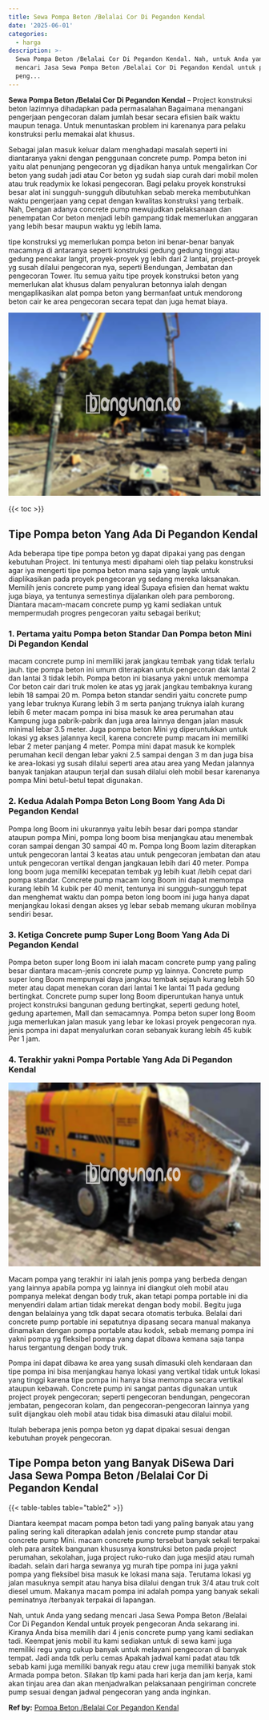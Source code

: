 ```yaml
---
title: Sewa Pompa Beton /Belalai Cor Di Pegandon Kendal
date: '2025-06-01'
categories:
  - harga
description: >-
  Sewa Pompa Beton /Belalai Cor Di Pegandon Kendal. Nah, untuk Anda yang sedang
  mencari Jasa Sewa Pompa Beton /Belalai Cor Di Pegandon Kendal untuk proyek
  peng...
---
```


**Sewa Pompa Beton /Belalai Cor Di Pegandon Kendal** – Project konstruksi beton lazimnya dihadapkan pada permasalahan Bagaimana menangani pengerjaan pengecoran dalam jumlah besar secara efisien baik waktu maupun tenaga. Untuk menuntaskan problem ini karenanya para pelaku konstruksi perlu memakai alat khusus.

Sebagai jalan masuk keluar dalam menghadapi masalah seperti ini diantaranya yakni dengan penggunaan concrete pump. Pompa beton ini yaitu alat penunjang pengecoran yg dijadikan hanya untuk mengalirkan Cor beton yang sudah jadi atau Cor beton yg sudah siap curah dari mobil molen atau truk readymix ke lokasi pengecoran. Bagi pelaku proyek konstruksi besar alat ini sungguh-sungguh dibutuhkan sebab mereka membutuhkan waktu pengerjaan yang cepat dengan kwalitas konstruksi yang terbaik. Nah, Dengan adanya concrete pump mewujudkan pelaksanaan dan penempatan Cor beton menjadi lebih gampang tidak memerlukan anggaran yang lebih besar maupun waktu yg lebih lama.

tipe konstruksi yg memerlukan pompa beton ini benar-benar banyak macamnya di antaranya seperti konstruksi gedung gedung tinggi atau gedung pencakar langit, proyek-proyek yg lebih dari 2 lantai, project-proyek yg susah dilalui pengecoran nya, seperti Bendungan, Jembatan dan pengecoran Tower. Itu semua yaitu tipe proyek konstruksi beton yang memerlukan alat khusus dalam penyaluran betonnya ialah dengan mengaplikasikan alat pompa beton yang bermanfaat untuk mendorong beton cair ke area pengecoran secara tepat dan juga hemat biaya.

![Sewa Pompa Beton /Belalai Cor Di Pegandon Kendal](/images/sewa-concrete-pump-12.png)

{{< toc >}}

## Tipe Pompa beton Yang Ada Di Pegandon Kendal

Ada beberapa tipe tipe pompa beton yg dapat dipakai yang pas dengan kebutuhan Project. Ini tentunya mesti dipahami oleh tiap pelaku konstruksi agar iya mengerti tipe pompa beton mana saja yang layak untuk diaplikasikan pada proyek pengecoran yg sedang mereka laksanakan. Memilih jenis concrete pump yang ideal Supaya efisien dan hemat waktu juga biaya, ya tentunya semestinya dijalankan oleh para pemborong. Diantara macam-macam concrete pump yg kami sediakan untuk mempermudah progres pengecoran yaitu sebagai berikut;

### 1\. Pertama yaitu Pompa beton Standar Dan Pompa beton Mini Di Pegandon Kendal

macam concrete pump ini memiliki jarak jangkau tembak yang tidak terlalu jauh. tipe pompa beton ini umum diterapkan untuk pengecoran dak lantai 2 dan lantai 3 tidak lebih. Pompa beton ini biasanya yakni untuk memompa Cor beton cair dari truk molen ke atas yg jarak jangkau tembaknya kurang lebih 18 sampai 20 m. Pompa beton standar sendiri yaitu concrete pump yang lebar truknya Kurang lebih 3 m serta panjang truknya ialah kurang lebih 6 meter macam pompa ini bisa masuk ke area perumahan atau Kampung juga pabrik-pabrik dan juga area lainnya dengan jalan masuk minimal lebar 3.5 meter. Juga pompa beton Mini yg diperuntukkan untuk lokasi yg akses jalannya kecil, karena concrete pump macam ini memiliki lebar 2 meter panjang 4 meter. Pompa mini dapat masuk ke komplek perumahan kecil dengan lebar yakni 2.5 sampai dengan 3 m dan juga bisa ke area-lokasi yg susah dilalui seperti area atau area yang Medan jalannya banyak tanjakan ataupun terjal dan susah dilalui oleh mobil besar karenanya pompa Mini betul-betul tepat digunakan.

### 2\. Kedua Adalah Pompa Beton Long Boom Yang Ada Di Pegandon Kendal

Pompa long Boom ini ukurannya yaitu lebih besar dari pompa standar ataupun pompa Mini, pompa long boom bisa menjangkau atau menembak coran sampai dengan 30 sampai 40 m. Pompa long Boom lazim diterapkan untuk pengecoran lantai 3 keatas atau untuk pengecoran jembatan dan atau untuk pengecoran vertikal dengan jangkauan lebih dari 40 meter. Pompa long boom juga memiliki kecepatan tembak yg lebih kuat /lebih cepat dari pompa standar. Concrete pump macam long Boom ini dapat memompa kurang lebih 14 kubik per 40 menit, tentunya ini sungguh-sungguh tepat dan menghemat waktu dan pompa beton long boom ini juga hanya dapat menjangkau lokasi dengan akses yg lebar sebab memang ukuran mobilnya sendiri besar.

### 3\. Ketiga Concrete pump Super Long Boom Yang Ada Di Pegandon Kendal

Pompa beton super long Boom ini ialah macam concrete pump yang paling besar diantara macam-jenis concrete pump yg lainnya. Concrete pump super long Boom mempunyai daya jangkau tembak sejauh kurang lebih 50 meter atau dapat menekan coran dari lantai 1 ke lantai 11 pada gedung bertingkat. Concrete pump super long Boom diperuntukan hanya untuk project konstruksi bangunan gedung bertingkat, seperti gedung hotel, gedung apartemen, Mall dan semacamnya. Pompa beton super long Boom juga memerlukan jalan masuk yang lebar ke lokasi proyek pengecoran nya. jenis pompa ini dapat menyalurkan coran sebanyak kurang lebih 45 kubik Per 1 jam.

### 4\. Terakhir yakni Pompa Portable Yang Ada Di Pegandon Kendal

![Sewa Pompa Beton /Belalai Cor Di Pegandon Kendal](/images/sewa-concrete-pump-30.png)

Macam pompa yang terakhir ini ialah jenis pompa yang berbeda dengan yang lainnya apabila pompa yg lainnya ini diangkut oleh mobil atau pompanya melekat dengan body truk, akan tetapi pompa portable ini dia menyendiri dalam artian tidak merekat dengan body mobil. Begitu juga dengan belalainya yang tdk dapat secara otomatis terbuka. Belalai dari concrete pump portable ini sepatutnya dipasang secara manual makanya dinamakan dengan pompa portable atau kodok, sebab memang pompa ini yakni pompa yg fleksibel pompa yang dapat dibawa kemana saja tanpa harus tergantung dengan body truk.

Pompa ini dapat dibawa ke area yang susah dimasuki oleh kendaraan dan tipe pompa ini bisa menjangkau hanya lokasi yang vertikal tidak untuk lokasi yang tinggi karena tipe pompa ini hanya bisa memompa secara vertikal ataupun kebawah. Concrete pump ini sangat pantas digunakan untuk project proyek pengecoran; seperti pengecoran bendungan, pengecoran jembatan, pengecoran kolam, dan pengecoran-pengecoran lainnya yang sulit dijangkau oleh mobil atau tidak bisa dimasuki atau dilalui mobil.

Itulah beberapa jenis pompa beton yg dapat dipakai sesuai dengan kebutuhan proyek pengecoran.

## Tipe Pompa beton yang Banyak DiSewa Dari Jasa Sewa Pompa Beton /Belalai Cor Di Pegandon Kendal

{{< table-tables table="table2" >}}

Diantara keempat macam pompa beton tadi yang paling banyak atau yang paling sering kali diterapkan adalah jenis concrete pump standar atau concrete pump Mini. macam concrete pump tersebut banyak sekali terpakai oleh para arsitek bangunan khususnya konstruksi beton pada project perumahan, sekolahan, juga project ruko-ruko dan juga mesjid atau rumah ibadah. selain dari harga sewanya yg murah tipe pompa ini juga yakni pompa yang fleksibel bisa masuk ke lokasi mana saja. Terutama lokasi yg jalan masuknya sempit atau hanya bisa dilalui dengan truk 3/4 atau truk colt diesel umum. Makanya macam pompa ini adalah pompa yang banyak sekali peminatnya /terbanyak terpakai di lapangan.

Nah, untuk Anda yang sedang mencari Jasa Sewa Pompa Beton /Belalai Cor Di Pegandon Kendal untuk proyek pengecoran Anda sekarang ini. Kiranya Anda bisa memilih dari 4 jenis concrete pump yang kami sediakan tadi. Keempat jenis mobil itu kami sediakan untuk di sewa kami juga memiliki regu yang cukup banyak untuk melayani pengecoran di banyak tempat. Jadi anda tdk perlu cemas Apakah jadwal kami padat atau tdk sebab kami juga memiliki banyak regu atau crew juga memiliki banyak stok Armada pompa beton. Silakan tlp kami pada hari kerja dan jam kerja, kami akan tinjau area dan akan menjadwalkan pelaksanaan pengiriman concrete pump sesuai dengan jadwal pengecoran yang anda inginkan.

**Ref by:** [Pompa Beton /Belalai Cor Pegandon Kendal](https://id.wikipedia.org/wiki/Pompa)
